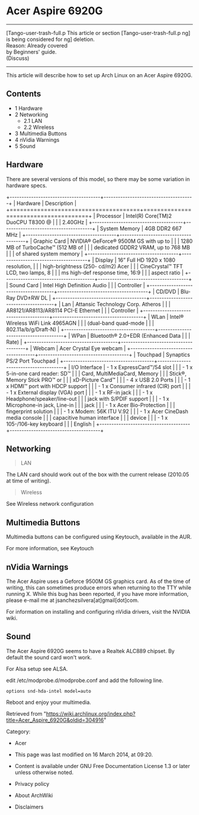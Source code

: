 Acer Aspire 6920G
=================

  ------------------------ ------------------------ ------------------------
  [Tango-user-trash-full.p This article or section  [Tango-user-trash-full.p
  ng]                      is being considered for  ng]
                           deletion.                
                           Reason: Already covered  
                           by Beginners' guide.     
                           (Discuss)                
  ------------------------ ------------------------ ------------------------

This article will describe how to set up Arch Linux on an Acer Aspire
6920G.

Contents
--------

-   1 Hardware
-   2 Networking
    -   2.1 LAN
    -   2.2 Wireless
-   3 Multimedia Buttons
-   4 nVidia Warnings
-   5 Sound

Hardware
--------

There are several versions of this model, so there may be some variation
in hardware specs.

+--------------------------------------+--------------------------------------+
| Hardware                             | Description                          |
+======================================+======================================+
| Processor                            | Intel(R) Core(TM)2 DuoCPU T8300 @    |
|                                      | 2.40GHz                              |
+--------------------------------------+--------------------------------------+
| System Memory                        | 4GB DDR2 667 MHz                     |
+--------------------------------------+--------------------------------------+
| Graphic Card                         | NVIDIA® GeForce® 9500M GS with up to |
|                                      | 1280 MB of TurboCache™ (512 MB of    |
|                                      | dedicated GDDR2 VRAM, up to 768 MB   |
|                                      | of shared system memory              |
+--------------------------------------+--------------------------------------+
| Display                              | 16” Full HD 1920 x 1080 resolution,  |
|                                      | high-brightness (250- cd/m2) Acer    |
|                                      | CineCrystal™ TFT LCD, two lamps, 8   |
|                                      | ms high-def response time, 16:9      |
|                                      | aspect ratio                         |
+--------------------------------------+--------------------------------------+
| Sound Card                           | Intel High Definition Audio          |
|                                      | Controller                           |
+--------------------------------------+--------------------------------------+
| CD/DVD                               | Blu-Ray DVD±RW DL                    |
+--------------------------------------+--------------------------------------+
| Lan                                  | Attansic Technology Corp. Atheros    |
|                                      | AR8121/AR8113/AR8114 PCI-E Ethernet  |
|                                      | Controller                           |
+--------------------------------------+--------------------------------------+
| WLan                                 | Intel® Wireless WiFi Link 4965AGN    |
|                                      | (dual-band quad-mode                 |
|                                      | 802.11a/b/g/Draft-N)                 |
+--------------------------------------+--------------------------------------+
| WPan                                 | Bluetooth® 2.0+EDR (Enhanced Data    |
|                                      | Rate)                                |
+--------------------------------------+--------------------------------------+
| Webcam                               | Acer Crystal Eye webcam              |
+--------------------------------------+--------------------------------------+
| Touchpad                             | Synaptics PS/2 Port Touchpad         |
+--------------------------------------+--------------------------------------+
| I/O Interface                        | -   1 x ExpressCard™/54 slot         |
|                                      | -   1 x 5-in-one card reader: SD™    |
|                                      |     Card, MultiMediaCard, Memory     |
|                                      |     Stick®, Memory Stick PRO™ or     |
|                                      |     xD-Picture Card™                 |
|                                      | -   4 x USB 2.0 Ports                |
|                                      | -   1 x HDMI™ port with HDCP support |
|                                      | -   1 x Consumer infrared (CIR) port |
|                                      | -   1 x External display (VGA) port  |
|                                      | -   1 x RF-in jack                   |
|                                      | -   1 x Headphone/speaker/line-out   |
|                                      |     jack with S/PDIF support         |
|                                      | -   1 x Microphone-in jack, Line-in  |
|                                      |     jack                             |
|                                      | -   1 x Acer Bio-Protection          |
|                                      |     fingerprint solution             |
|                                      | -   1 x Modem: 56K ITU V.92          |
|                                      | -   1 x Acer CineDash media console  |
|                                      |     capacitive human interface       |
|                                      |     device                           |
|                                      | -   1 x 105-/106-key keyboard        |
|                                      |     English                          |
+--------------------------------------+--------------------------------------+

Networking
----------

> LAN

The LAN card should work out of the box with the current release
(2010.05 at time of writing).

> Wireless

See Wireless network configuration

Multimedia Buttons
------------------

Multimedia buttons can be configured using Keytouch, available in the
AUR.

For more information, see Keytouch

nVidia Warnings
---------------

The Acer Aspire uses a Geforce 9500M GS graphics card. As of the time of
writing, this can sometimes produce errors when returning to the TTY
while running X. While this bug has been reported, if you have more
information, please e-mail me at jsanchezsilvera[at]gmail[dot]com.

For information on installing and configuring nVidia drivers, visit the
NVIDIA wiki.

Sound
-----

The Acer Aspire 6920G seems to have a Realtek ALC889 chipset. By default
the sound card won't work.

For Alsa setup see ALSA.

edit /etc/modprobe.d/modprobe.conf and add the following line.

    options snd-hda-intel model=auto

Reboot and enjoy your multimedia.

Retrieved from
"https://wiki.archlinux.org/index.php?title=Acer_Aspire_6920G&oldid=304916"

Category:

-   Acer

-   This page was last modified on 16 March 2014, at 09:20.
-   Content is available under GNU Free Documentation License 1.3 or
    later unless otherwise noted.
-   Privacy policy
-   About ArchWiki
-   Disclaimers
